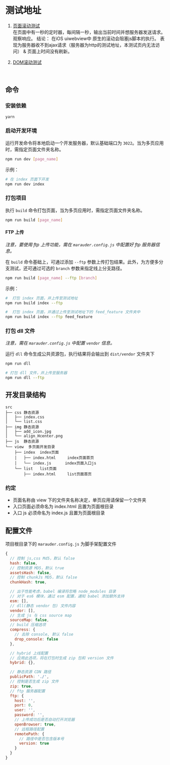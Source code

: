 # 测试地址
1. [页面滚动测试](https://nowheretorun.github.io/TestPage/dist/pageScroll)  
在页面中有一秒的定时器，每间隔一秒，输出当前时间并想服务器发送请求。观察响应。
结论：
在iOS uiwebview中 原生的滚动会阻塞js脚本的执行。
表现为服务器收不到ajax请求（服务器为http的测试地址，本测试页内无法访问） & 页面上时间没有刷新。  

2. [DOM滚动测试](https://nowheretorun.github.io/TestPage/dist/domScroll)

<br>


## 命令

### 安装依赖
``` bash
yarn
```

### 启动开发环境

运行开发命令将本地启动一个开发服务器，默认基础端口为 `3022`。当为多页应用时，需指定页面文件夹名称。
```bash
npm run dev [page_name]
```

示例：
```bash
# 在 index 页面下开发
npm run dev index
```

### 打包项目

执行 `build` 命令打包页面，当为多页应用时，需指定页面文件夹名称。
```bash
npm run build [page_name]
```

####  FTP 上传

*注意，要使用 ftp 上传功能，需在 `marauder.config.js` 中配置好 ftp 服务器信息。*

在 `build` 命令基础上，可通过添加 `--ftp` 参数上传打包结果。此外，为方便多分支测试，还可通过可选的 `branch` 参数来指定线上分支路径。
```bash
npm run build [page_name] --ftp [branch]
```

示例：
```bash
#  打包 index 页面，并上传至测试地址
npm run build index --ftp

#  打包 index 页面，并通过上传至测试地址下的 feed_feature 文件夹中
npm run build index --ftp feed_feature
```

### 打包 dll 文件

*注意，需在 `marauder.config.js` 中配置 `vendor` 信息。*

运行 `dll` 命令生成公共资源包，执行结果将会输出到 `dist/vendor` 文件夹下
```bash
npm run dll

# 打包 dll 文件，并上传至服务器
npm run dll --ftp
```

## 开发目录结构

```
src
├── css 静态资源
│   ├── index.css
│   └── list.css
├── img 静态资源
│   ├── add_icon.jpg
│   └── align_Hcenter.png
├── js  静态资源
└── view  多页面开发目录
    ├── index  index页面
    │   ├── index.html     index页面首页
    │   └── index.js      index页面入口js
    └── list   list页面
        ├── index.html     list页面首页
```

### 约定

- 页面名称由 view 下的文件夹名称决定，单页应用请保留一个文件夹
- 入口页面必须命名为 index.html 且置为页面根目录
- 入口 js 必须命名为 index.js 且置为页面根目录

## 配置文件

项目根目录下的 `marauder.config.js` 为脚手架配置文件

```javascript
{
  // 控制 js,css Md5，默认 false
  hash: false,
  // 控制资源 MD5，默认 true
  assetsHash: false,
  // 控制 chunkJs MD5，默认 false
  chunkHash: true,

  // 出于性能考虑，babel 编译将忽略 node_modules 目录
  // 对于 es6 模块，通过 esm 配置，通知 babel 添加额外支持
  esm: [],
  // dll(静态 vendor 包) 文件内容
  vendor: [],
  // 生成 js 与 css source map
  sourceMap: false,
  // build 压缩选项
  compress: {
    // 去除 console, 默认 false
    drop_console: false
  },

  // hybrid 上线配置
  // 应用此选项，将在打包时生成 zip 包和 version 文件
  hybrid: {},

  // 静态资源 CDN 路径
  publicPath: './',
  // 控制是否生成 zip 文件
  zip: true,
  // ftp 服务器配置
  ftp: {
    host: '',
    port: 0,
    user: '',
    password: '',
    // 上传成功后是否自动打开浏览器
    openBrowser: true,
    // 远程路径配置
    remotePath: {
      // 路径中是否包含版本号
      version: true
    }
  }
}
```
